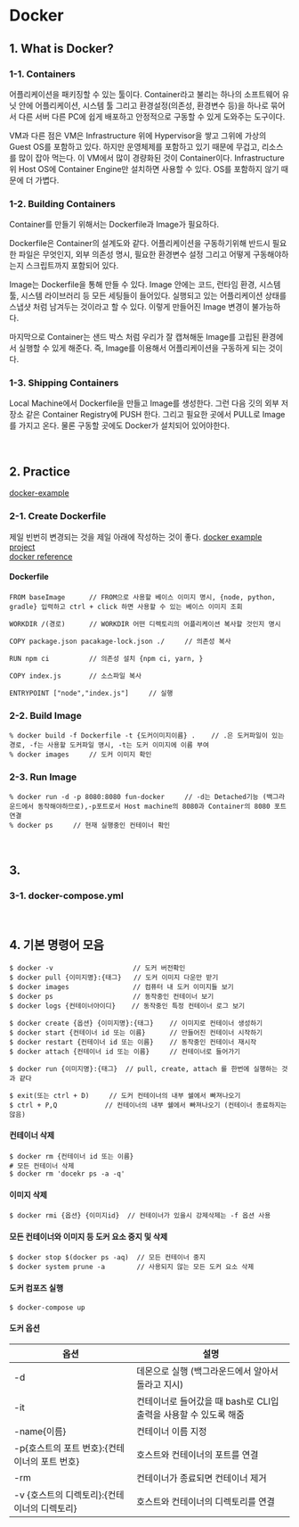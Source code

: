 # Docker

## 1. What is Docker?
### 1-1. Containers

어플리케이션을 패키징할 수 있는 툴이다. Container라고 불리는 하나의 소프트웨어 유닛 안에 어플리케이션, 시스템 툴 그리고 환경설정(의존성, 환경변수 등)을 하나로 묶어서 다른 서버 다른 PC에 쉽게 배포하고 안정적으로 구동할 수 있게 도와주는 도구이다.

VM과 다른 점은 VM은 Infrastructure 위에 Hypervisor을 쌓고 그위에 가상의 Guest OS를 포함하고 있다. 하지만 운영체제를 포함하고 있기 때문에 무겁고, 리소스를 많이 잡아 먹는다. 이 VM에서 많이 경량화된 것이 Container이다. Infrastructure위 Host OS에 Container Engine만 설치하면 사용할 수 있다. OS를 포함하지 않기 때문에 더 가볍다.

### 1-2. Building Containers
Container를 만들기 위해서는 Dockerfile과 Image가 필요하다. 

Dockerfile은 Container의 설계도와 같다. 어플리케이션을 구동하기위해 반드시 필요한 파일은 무엇인지, 외부 의존성 명시, 필요한 환경변수 설정 그리고 어떻게 구동해야하는지 스크립트까지 포함되어 있다. 

Image는 Dockerfile을 통해 만들 수 있다. Image 안에는 코드, 런타임 환경, 시스템 툴, 시스템 라이브러리 등 모든 세팅들이 들어있다. 실행되고 있는 어플리케이션 상태를 스냅샷 처럼 남겨두는 것이라고 할 수 있다. 이렇게 만들어진 Image 변경이 불가능하다.

마지막으로 Container는 샌드 박스 처럼 우리가 잘 캡쳐해둔 Image를 고립된 환경에서 실행할 수 있게 해준다. 즉, Image를 이용해서 어플리케이션을 구동하게 되는 것이다. 

### 1-3. Shipping Containers
Local Machine에서 Dockerfile을 만들고 Image를 생성한다. 그런 다음 깃의 외부 저장소 같은 Container Registry에 PUSH 한다. 그리고 필요한 곳에서 PULL로 Image를 가지고 온다. 물론 구동할 곳에도 Docker가 설치되어 있어야한다.

<br>

## 2. Practice
[docker-example](https://github.com/dream-ellie/docker-example)

### 2-1. Create Dockerfile
제일 빈번히 변경되는 것을 제일 아래에 작성하는 것이 좋다.
[docker example project](https://github.com/dream-ellie/docker-example)  
[docker reference](https://docs.docker.com/engine/reference/builder/)

#### Dockerfile
    FROM baseImage      // FROM으로 사용할 베이스 이미지 명시, {node, python, gradle} 입력하고 ctrl + click 하면 사용할 수 있는 베이스 이미지 조회 

    WORKDIR /(경로)      // WORKDIR 어떤 디렉토리의 어플리케이션 복사할 것인지 명시

    COPY package.json pacakage-lock.json ./     // 의존성 복사

    RUN npm ci          // 의존성 설치 {npm ci, yarn, }

    COPY index.js       // 소스파일 복사

    ENTRYPOINT ["node","index.js"]     // 실행

### 2-2. Build Image

    % docker build -f Dockerfile -t {도커이미지이름} .    // .은 도커파일이 있는 경로, -f는 사용할 도커파일 명시, -t는 도커 이미지에 이름 부여
    % docker images     // 도커 이미지 확인

### 2-3. Run Image

    % docker run -d -p 8080:8080 fun-docker     // -d는 Detached기능 (백그라운드에서 동작해야하므로),-p포트로서 Host machine의 8080과 Container의 8080 포트 연결
    % docker ps     // 현재 실행중인 컨테이너 확인

<br>

## 3. 

### 3-1. docker-compose.yml



<br>

## 4. 기본 명령어 모음

    $ docker -v                    // 도커 버전확인
    $ docker pull {이미지명}:{태그}   // 도커 이미지 다운만 받기
    $ docker images                // 컴퓨터 내 도커 이미지들 보기 
    $ docker ps                    // 동작중인 컨테이너 보기
    $ docker logs {컨테이너아이디}    // 동작중인 특정 컨테이너 로그 보기

    $ docker create {옵션} {이미지명}:{태그}    // 이미지로 컨테이너 생성하기
    $ docker start {컨테이너 id 또는 이름}      // 만들어진 컨테이너 시작하기
    $ docker restart {컨테이너 id 또는 이름}    // 동작중인 컨테이너 재시작
    $ docker attach {컨테이너 id 또는 이름}     // 컨테이너로 들어가기
    
    $ docker run {이미지명}:{태그}  // pull, create, attach 를 한번에 실행하는 것과 같다

    $ exit(또는 ctrl + D)     // 도커 컨테이너의 내부 쉘에서 빠져나오기
    $ ctrl + P,Q            // 컨테이너의 내부 쉘에서 빠져나오기 (컨테이너 종료하지는 않음)


#### 컨테이너 삭제
    $ docker rm {컨테이너 id 또는 이름}
    # 모든 컨테이너 삭제
    $ docker rm 'docekr ps -a -q'

#### 이미지 삭제
    $ docker rmi {옵션} {이미지id}  // 컨테이너가 있을시 강제삭제는 -f 옵션 사용 

#### 모든 컨테이너와 이미지 등 도커 요소 중지 및 삭제
    $ docker stop $(docker ps -aq)  // 모든 컨테이너 중지
    $ docker system prune -a        // 사용되지 않는 모든 도커 요소 삭제 

#### 도커 컴포즈 실행
    $ docker-compose up

  
#### 도커 옵션
|옵션|설명|
|----|----|
|-d|데몬으로 실행 (백그라운드에서 알아서 돌라고 지시)|
|-it|컨테이너로 들어갔을 때 bash로 CLI입출력을 사용할 수 있도록 해줌|
|-name{이름}|컨테이너 이름 지정|
|-p{호스트의 포트 번호}:{컨테이너의 포트 번호}|호스트와 컨테이너의 포트를 연결|
|-rm|컨테이너가 종료되면 컨테이너 제거|
|-v {호스트의 디렉토리}:{컨테이너의 디렉토리}|호스트와 컨테이너의 디렉토리를 연결|
